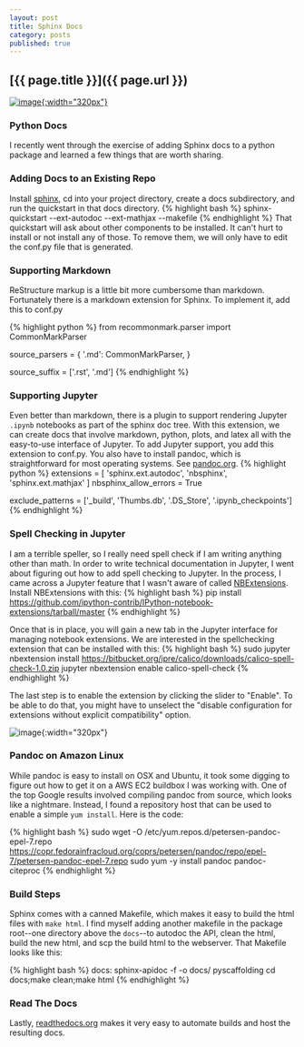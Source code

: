 ```yaml
---
layout: post
title: Sphinx Docs
category: posts
published: true
---
```


## [{{ page.title }}]({{ page.url }})


[![image]({{site.baseurl}}/images/sphinx.png){:width="320px"}](http://www.sphinx-doc.org/)


### Python Docs
I recently went through the exercise of adding Sphinx docs to a python package and learned a few things that are worth sharing.

### Adding Docs to an Existing Repo
Install [sphinx](http://sphinx-doc.com), cd into your project directory, create a docs subdirectory, and run the quickstart in that docs directory.
{% highlight bash %}
sphinx-quickstart --ext-autodoc --ext-mathjax --makefile
{% endhighlight %}
That quickstart will ask about other components to be installed.  It can't hurt to install or not install any of those.  To remove them, we will only have to edit the conf.py file that is generated.

### Supporting Markdown
ReStructure markup is a little bit more cumbersome than markdown.  Fortunately there is a markdown extension for Sphinx.  To implement it, add this to conf.py

{% highlight python %}
from recommonmark.parser import CommonMarkParser

source_parsers = {
    '.md': CommonMarkParser,
}

source_suffix = ['.rst', '.md']
{% endhighlight %}

### Supporting Jupyter
Even better than markdown, there is a plugin to support rendering Jupyter `.ipynb` notebooks as part of the sphinx doc tree.  With this extension, we can create docs that involve markdown, python, plots, and latex all with the easy-to-use interface of Jupyter. To add Jupyter support, you add this extension to conf.py.  You also have to install pandoc, which is straightforward for most operating systems. See [pandoc.org](http://pandoc.org).
{% highlight python %}
extensions = [
    'sphinx.ext.autodoc',
    'nbsphinx',
    'sphinx.ext.mathjax'
]
nbsphinx_allow_errors = True

exclude_patterns = ['_build', 'Thumbs.db',
                    '.DS_Store', '.ipynb_checkpoints']
{% endhighlight %}

### Spell Checking in Jupyter
I am a terrible speller, so I really need spell check if I am writing anything other than math.  In order to write technical documentation in Jupyter, I went about figuring out how to add spell checking to Jupyter.  In the process, I came across a Jupyter feature that I wasn't aware of called [NBExtensions](https://github.com/ipython-contrib/IPython-notebook-extensions). Install NBExtensions with this:
{% highlight bash %}
pip install https://github.com/ipython-contrib/IPython-notebook-extensions/tarball/master
{% endhighlight %}

Once that is in place, you will gain a new tab in the Jupyter interface for managing notebook extensions.  We are interested in the spellchecking extension that can be installed with this:
{% highlight bash %}
sudo jupyter nbextension install https://bitbucket.org/ipre/calico/downloads/calico-spell-check-1.0.zip
jupyter nbextension enable calico-spell-check
{% endhighlight %}

The last step is to enable the extension by clicking the slider to "Enable".  To be able to do that, you might have to unselect the "disable configuration for extensions without explicit compatibility" option.

![image]({{site.baseurl}}/images/jupyter_nbexntesion.png){:width="320px"}

### Pandoc on Amazon Linux
While pandoc is easy to install on OSX and Ubuntu, it took some digging to figure out how to get it on a AWS EC2 buildbox I was working with.  One of the top Google results involved compiling pandoc from source, which looks like a nightmare.  Instead, I found a repository host that can be used to enable a simple `yum install`.  Here is the code:

{% highlight bash %}
sudo wget -O /etc/yum.repos.d/petersen-pandoc-epel-7.repo https://copr.fedorainfracloud.org/coprs/petersen/pandoc/repo/epel-7/petersen-pandoc-epel-7.repo
sudo yum -y install pandoc pandoc-citeproc
{% endhighlight %}


### Build Steps
Sphinx comes with a canned Makefile, which makes it easy to build the html files with `make html`.  I find myself adding another makefile in the package root--one directory above the `docs`--to autodoc the API, clean the html, build the new html, and scp the build html to the webserver.  That Makefile looks like this:


{% highlight bash %}
docs:
	sphinx-apidoc -f -o docs/ pyscaffolding
	cd docs;make clean;make html
{% endhighlight %}

### Read The Docs
Lastly, [readthedocs.org](https://readthedocs.org/) makes it very easy to automate builds and host the resulting docs. 

